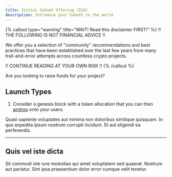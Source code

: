 ```yaml
---
title: Initial Subnet Offering (ISO)
description: Introduce your Subnet to the world.
---
```


{% callout type="warning" title="WAIT! Read this disclaimer FIRST!" %}
!! THE FOLLOWING IS NOT FINANCIAL ADVICE !!

We offer you a selection of "community" recommendations and best practices that have been established over the last few years from many trail-and-error attempts across countless crypto projects.

!! CONTINUE READING AT YOUR OWN RISK !!
{% /callout %}

Are you looking to raise funds for your project?

## Launch Types

1. Consider a genesis block with a token allocation that you can then [airdrop](airdrops) onto your users.

Quasi sapiente voluptates aut minima non doloribus similique quisquam. In quo expedita ipsum nostrum corrupti incidunt. Et aut eligendi ea perferendis.

---

## Quis vel iste dicta

Sit commodi iste iure molestias qui amet voluptatem sed quaerat. Nostrum aut pariatur. Sint ipsa praesentium dolor error cumque velit tenetur.
